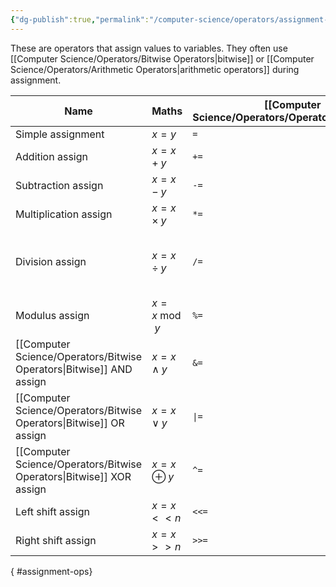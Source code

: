 ```yaml
---
{"dg-publish":true,"permalink":"/computer-science/operators/assignment-operators/","tags":["nooblet","beginner","unfinished"],"noteIcon":"1"}
---
```


These are operators that assign values to variables. They often use [[Computer Science/Operators/Bitwise Operators\|bitwise]] or [[Computer Science/Operators/Arithmetic Operators\|arithmetic operators]] during assignment. 

| Name                                      | Maths            | [[Computer Science/Operators/Operators\|Operator]] | Example   | Note                                      |
| ----------------------------------------- | ---------------- | ----------------------- | --------- | ----------------------------------------- |
| Simple assignment                         | $x = y$          | `=`                     | `x = y`   |                                           |
| Addition assign                           | $x = x + y$      | `+=`                    | `x += y`  |                                           |
| Subtraction assign                        | $x = x - y$      | `-=`                    | `x -= y`  |                                           |
| Multiplication assign                     | $x = x \times y$ | `*=`                    | `x *= y`  |                                           |
| Division assign                           | $x = x \div y$   | `/=`                    | `x /= y`  | Division by zero will throw an exception. |
| Modulus assign                            | $x = x \bmod y$  | `%=`                    | `x %= y`  |                                           |
| [[Computer Science/Operators/Bitwise Operators\|Bitwise]] AND assign | $x = x \land y$  | `&=`                    | `x &= y`  |                                           |
| [[Computer Science/Operators/Bitwise Operators\|Bitwise]] OR assign  | $x = x \lor y$   | `\|=`                   | `x \|= y` |                                           |
| [[Computer Science/Operators/Bitwise Operators\|Bitwise]] XOR assign | $x = x \oplus y$ | `^=`                    | `x ^= y`  |                                           |
| Left shift assign                         | $x = x << n$     | `<<=`                   | `x <<= n` |                                           |
| Right shift assign                        | $x = x >> n$     | `>>=`                   | `x >>= n` |                                           |
{ #assignment-ops}

